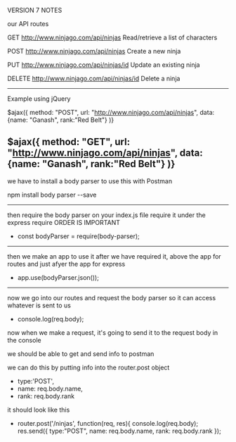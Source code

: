 VERSION 7 NOTES 

our API routes

GET http://www.ninjago.com/api/ninjas
Read/retrieve a list of characters

POST http://www.ninjago.com/api/ninjas
Create a new ninja

PUT http://www.ninjago.com/api/ninjas/id
Update an existing ninja

DELETE http://www.ninjago.com/api/ninjas/id
Delete a ninja 

------------------------------------------------
Example using jQuery 

$ajax({
method: "POST",
url: "http://www.ninjago.com/api/ninjas",
data:{name: "Ganash", rank:"Red Belt"}
)}

$ajax({
method: "GET",
url: "http://www.ninjago.com/api/ninjas",
data:{name: "Ganash", rank:"Red Belt"}
)}
------------------------------------------------
we have to install a body parser to use this with Postman

npm install body parser --save

------------------------------------------------
then require the body parser on your index.js file 
require it under the express require
ORDER IS IMPORTANT 
- const bodyParser = require(body-parser);

 
------------------------------------------------
then we make an app to use it after we have required it, above the app for routes and just afyer the app for express

- app.use(bodyParser.json());

 
------------------------------------------------
now we go into our routes and request the body parser so it can access whatever is sent to us
- console.log(req.body);

now when we make a request, it's going to send it to the request body in the console

we should be able to get and send info to postman 

we can do this by putting info into the router.post object 
- type:'POST',
- name: req.body.name,
- rank: req.body.rank


it should look like this 

- router.post('/ninjas', function(req, res){
    console.log(req.body);
    res.send({
        type:"POST",
        name: req.body.name,
        rank: req.body.rank
    });